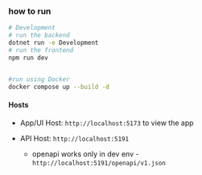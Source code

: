 ### how to run
```bash
# Development
# run the backend 
dotnet run -e Development
# run the frontend
npm run dev


#run using Docker
docker compose up --build -d

```

#### Hosts
- App/UI Host: `http://localhost:5173`  to view the app

- API Host: `http://localhost:5191`
    - openapi works only in dev env - `http://localhost:5191/openapi/v1.json`
